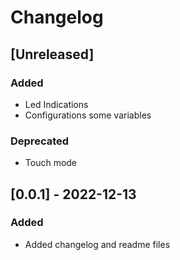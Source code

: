 # Changelog

## [Unreleased]

### Added

- Led Indications
- Configurations some variables

### Deprecated

- Touch mode

## [0.0.1] - 2022-12-13

### Added

- Added changelog and readme files



